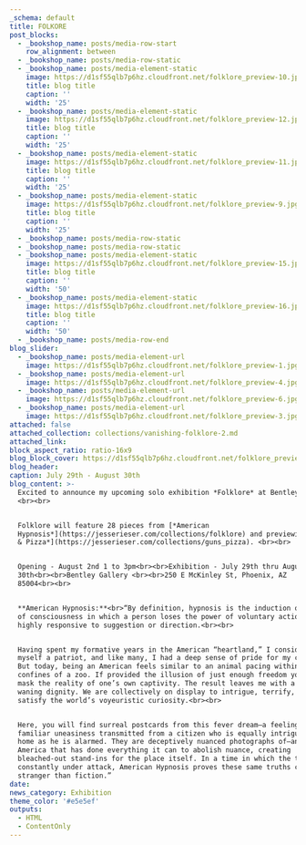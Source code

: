 ```yaml
---
_schema: default
title: FOLKORE
post_blocks:
  - _bookshop_name: posts/media-row-start
    row_alignment: between
  - _bookshop_name: posts/media-row-static
  - _bookshop_name: posts/media-element-static
    image: https://d1sf55qlb7p6hz.cloudfront.net/folklore_preview-10.jpg
    title: blog title
    caption: ''
    width: '25'
  - _bookshop_name: posts/media-element-static
    image: https://d1sf55qlb7p6hz.cloudfront.net/folklore_preview-12.jpg
    title: blog title
    caption: ''
    width: '25'
  - _bookshop_name: posts/media-element-static
    image: https://d1sf55qlb7p6hz.cloudfront.net/folklore_preview-11.jpg
    title: blog title
    caption: ''
    width: '25'
  - _bookshop_name: posts/media-element-static
    image: https://d1sf55qlb7p6hz.cloudfront.net/folklore_preview-9.jpg
    title: blog title
    caption: ''
    width: '25'
  - _bookshop_name: posts/media-row-static
  - _bookshop_name: posts/media-row-static
  - _bookshop_name: posts/media-element-static
    image: https://d1sf55qlb7p6hz.cloudfront.net/folklore_preview-15.jpg
    title: blog title
    caption: ''
    width: '50'
  - _bookshop_name: posts/media-element-static
    image: https://d1sf55qlb7p6hz.cloudfront.net/folklore_preview-16.jpg
    title: blog title
    caption: ''
    width: '50'
  - _bookshop_name: posts/media-row-end
blog_slider:
  - _bookshop_name: posts/media-element-url
    image: https://d1sf55qlb7p6hz.cloudfront.net/folklore_preview-1.jpg
  - _bookshop_name: posts/media-element-url
    image: https://d1sf55qlb7p6hz.cloudfront.net/folklore_preview-4.jpg
  - _bookshop_name: posts/media-element-url
    image: https://d1sf55qlb7p6hz.cloudfront.net/folklore_preview-6.jpg
  - _bookshop_name: posts/media-element-url
    image: https://d1sf55qlb7p6hz.cloudfront.net/folklore_preview-3.jpg
attached: false
attached_collection: collections/vanishing-folklore-2.md
attached_link:
block_aspect_ratio: ratio-16x9
blog_block_cover: https://d1sf55qlb7p6hz.cloudfront.net/folklore_preview-8.jpg
blog_header:
caption: July 29th - August 30th
blog_content: >-
  Excited to announce my upcoming solo exhibition *Folklore* at Bentley Gallery.
  <br><br>


  Folklore will feature 28 pieces from [*American
  Hypnosis*](https://jesserieser.com/collections/folklore) and previewing [*Guns
  & Pizza*](https://jesserieser.com/collections/guns_pizza). <br><br>


  Opening - August 2nd 1 to 3pm<br><br>Exhibition - July 29th thru August
  30th<br><br>Bentley Gallery <br><br>250 E McKinley St, Phoenix, AZ
  85004<br><br>


  **American Hypnosis:**<br>“By definition, hypnosis is the induction of a state
  of consciousness in which a person loses the power of voluntary action and is
  highly responsive to suggestion or direction.<br><br>


  Having spent my formative years in the American “heartland,” I considered
  myself a patriot, and like many, I had a deep sense of pride for my country.
  But today, being an American feels similar to an animal pacing within the
  confines of a zoo. If provided the illusion of just enough freedom you can
  mask the reality of one’s own captivity. The result leaves me with a sense of
  waning dignity. We are collectively on display to intrigue, terrify, and
  satisfy the world’s voyeuristic curiosity.<br><br>


  Here, you will find surreal postcards from this fever dream—a feeling of
  familiar uneasiness transmitted from a citizen who is equally intrigued by his
  home as he is alarmed. They are deceptively nuanced photographs of—and for—an
  America that has done everything it can to abolish nuance, creating
  bleached-out stand-ins for the place itself. In a time in which the truth is
  constantly under attack, American Hypnosis proves these same truths can be
  stranger than fiction.”
date:
news_category: Exhibition
theme_color: '#e5e5ef'
outputs:
  - HTML
  - ContentOnly
---
```

